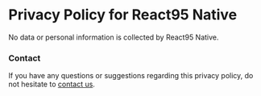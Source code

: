 # Privacy Policy for React95 Native

No data or personal information is collected by React95 Native.

### Contact

If you have any questions or suggestions regarding this privacy policy, do not hesitate to [contact us](mailto:artur.bien@gmail.com).